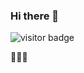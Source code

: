 ### Hi there 👋

![visitor badge](https://visitor-badge.glitch.me/badge?page_id=hellomrsun.visitor-badge&left_color=blue&right_color=black)

:rocket::rocket::rocket:


<!--
**hellomrsun/hellomrsun** is a ✨ _special_ ✨ repository because its `README.md` (this file) appears on your GitHub profile.

Here are some ideas to get you started:

- 🔭 I’m currently working on ...
- 🌱 I’m currently learning ...
- 👯 I’m looking to collaborate on ...
- 🤔 I’m looking for help with ...
- 💬 Ask me about ...
- 📫 How to reach me: ...
- 😄 Pronouns: ...
- ⚡ Fun fact: ...
-->

